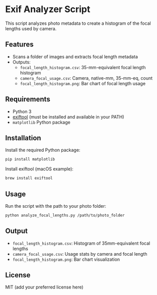 # Exif Analyzer Script

This script analyzes photo metadata to create a histogram of the focal lengths used by camera.

## Features
- Scans a folder of images and extracts focal length metadata
- Outputs:
  - `focal_length_histogram.csv`: 35-mm-equivalent focal length histogram
  - `camera_focal_usage.csv`: Camera, native-mm, 35-mm-eq, count
  - `focal_length_histogram.png`: Bar chart of focal length usage

## Requirements
- Python 3
- [exiftool](https://exiftool.org/) (must be installed and available in your PATH)
- `matplotlib` Python package

## Installation
Install the required Python package:
```bash
pip install matplotlib
```

Install exiftool (macOS example):
```bash
brew install exiftool
```

## Usage
Run the script with the path to your photo folder:
```bash
python analyze_focal_lengths.py /path/to/photo_folder
```

## Output
- `focal_length_histogram.csv`: Histogram of 35mm-equivalent focal lengths
- `camera_focal_usage.csv`: Usage stats by camera and focal length
- `focal_length_histogram.png`: Bar chart visualization

## License
MIT (add your preferred license here)

